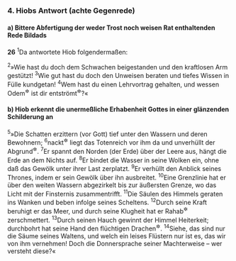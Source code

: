 ### 4. Hiobs Antwort (achte Gegenrede)

#### a) Bittere Abfertigung der weder Trost noch weisen Rat enthaltenden Rede Bildads

__26__
<sup>1</sup>Da antwortete Hiob folgendermaßen:

<sup>2</sup>»Wie hast du doch dem Schwachen beigestanden und den kraftlosen Arm gestützt!
<sup>3</sup>Wie gut hast du doch den Unweisen beraten und tiefes Wissen in Fülle kundgetan!
<sup>4</sup>Wem hast du einen Lehrvortrag gehalten, und wessen Odem<sup title="oder: Geist">&#x2732;</sup> ist dir entströmt<sup title="= hat aus dir gesprochen">&#x2732;</sup>?«

#### b) Hiob erkennt die unermeßliche Erhabenheit Gottes in einer glänzenden Schilderung an

<sup>5</sup>»Die Schatten erzittern (vor Gott) tief unter den Wassern und deren Bewohnern;
<sup>6</sup>nackt<sup title="= entblößt">&#x2732;</sup> liegt das Totenreich vor ihm da und unverhüllt der Abgrund<sup title="= die Unterwelt">&#x2732;</sup>.
<sup>7</sup>Er spannt den Norden (der Erde) über der Leere aus, hängt die Erde an dem Nichts auf.
<sup>8</sup>Er bindet die Wasser in seine Wolken ein, ohne daß das Gewölk unter ihrer Last zerplatzt.
<sup>9</sup>Er verhüllt den Anblick seines Thrones, indem er sein Gewölk über ihn ausbreitet.
<sup>10</sup>Eine Grenzlinie hat er über den weiten Wassern abgezirkelt bis zur äußersten Grenze, wo das Licht mit der Finsternis zusammentrifft.
<sup>11</sup>Die Säulen des Himmels geraten ins Wanken und beben infolge seines Scheltens.
<sup>12</sup>Durch seine Kraft beruhigt er das Meer, und durch seine Klugheit hat er Rahab<sup title="= Ungetüme; vgl. 9,13">&#x2732;</sup> zerschmettert.
<sup>13</sup>Durch seinen Hauch gewinnt der Himmel Heiterkeit; durchbohrt hat seine Hand den flüchtigen Drachen<sup title="vgl. 9,13">&#x2732;</sup>.
<sup>14</sup>Siehe, das sind nur die Säume seines Waltens, und welch ein leises Flüstern nur ist es, das wir von ihm vernehmen! Doch die Donnersprache seiner Machterweise – wer versteht diese?«